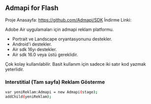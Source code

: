 ## Admapi for Flash

Proje Anasayfa: https://github.com/Admapi/SDK
İndirme Linki: 

Adobe Air uygulamaları için admapi reklam platformu.
* Portrait ve Landscape oryantasyonunu destekler.
* Android'i destekler.
* Air sdk 16yı destekler.
* Air sdk 16.0 veya üstü gereklidir.

Çok kolay kullanılabilir. Basit kullanım için sadece iki satır kod yazmak yeterlidir.

### Interstitial (Tam sayfa) Reklam Gösterme
```sh
var yeniReklam:Admapi = new Admapi(stage);
addChild(yeniReklam);
```



